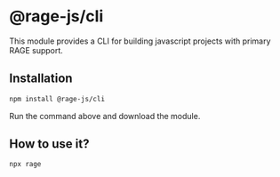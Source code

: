 # @rage-js/cli

This module provides a CLI for building javascript projects with primary RAGE support.

## Installation

```bash
npm install @rage-js/cli
```

Run the command above and download the module.

## How to use it?

```bash
npx rage
```
